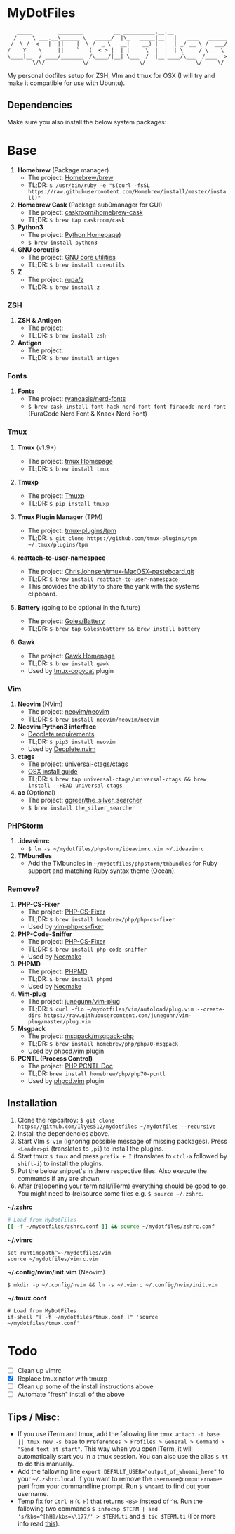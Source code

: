 # MyDotFiles

```
   _____        ________          __ __________.__.__                 
  /     \ ___.__\______ \   _____/  |\_   _____|__|  |   ____   ______
 /  \ /  <   |  ||    |  \ /  _ \   __|    __) |  |  | _/ __ \ /  ___/
/    Y    \___  ||    `   (  <_> |  | |     \  |  |  |_\  ___/ \___ \ 
\____|__  / ____/_______  /\____/|__| \___  /  |__|____/\___  /____  >
        \/\/            \/                \/                \/     \/ 
```

My personal dotfiles setup for ZSH, VIm and tmux for OSX (I will try and make it compatible for use with Ubuntu).

## Dependencies

Make sure you also install the below system packages:

# Base

1. **Homebrew** (Package manager)
    - The project: [Homebrew/brew](https://github.com/Homebrew/brew)
    - TL;DR: `$ /usr/bin/ruby -e "$(curl -fsSL https://raw.githubusercontent.com/Homebrew/install/master/install)"`
2. **Homebrew Cask** (Package sub0manager for GUI)
    - The project: [caskroom/homebrew-cask](https://github.com/caskroom/homebrew-cask)
    - TL;DR: `$ brew tap caskroom/cask`
3. **Python3**
    - The project: [Python Homepage)](https://python.org/) 
    - `$ brew install python3`
4. **GNU coreutils**
    - The project: [GNU core utilities](http://www.gnu.org/software/coreutils/coreutils.html)
    - TL;DR: `$ brew install coreutils`
5. **Z**
    - The project: [rupa/z](https://github.com/rupa/z/)
    - TL;DR: `$ brew install z`

### ZSH

1. **ZSH & Antigen**
    - The project:
    - TL;DR: `$ brew install zsh`
1. **Antigen**
    - The project:
    - TL;DR: `$ brew install antigen`

### Fonts

1. **Fonts**
    - The project: [ryanoasis/nerd-fonts](https://github.com/ryanoasis/nerd-fonts)
    - `$ brew cask install font-hack-nerd-font font-firacode-nerd-font` (FuraCode Nerd Font & Knack Nerd Font)

### Tmux

1. **Tmux** (v1.9+)
    - The project: [tmux Homepage](https://tmux.github.io/)
    - TL;DR: `$ brew install tmux`

2. **Tmuxp**
    - The project: [Tmuxp](https://github.com/tony/tmuxp)
    - TL;DR: `$ pip install tmuxp`
3. **Tmux Plugin Manager** (TPM)
    - The project: [tmux-plugins/tpm](https://github.com/tmux-plugins/tpm)
    - TL;DR: `$ git clone https://github.com/tmux-plugins/tpm ~/.tmux/plugins/tpm`
4. **reattach-to-user-namespace**
    - The project: [ChrisJohnsen/tmux-MacOSX-pasteboard.git](https://github.com/ChrisJohnsen/tmux-MacOSX-pasteboard.git)
    - TL;DR: `$ brew install reattach-to-user-namespace`
    - This provides the ability to share the yank with the systems clipboard.
5. **Battery** (going to be optional in the future)
    - The project: [Goles/Battery](https://github.com/Goles/Battery)
    - TL;DR: `$ brew tap Goles\battery && brew install battery`
6. **Gawk**
    - The project: [Gawk Homepage](https://www.gnu.org/software/gawk/)
    - TL;DR: `$ brew install gawk`
    - Used by [tmux-copycat](https://github.com/tmux-plugins/tmux-copycat) plugin

### Vim

1. **Neovim** (NVim)
    - The project: [neovim/neovim](https://github.com/neovim/neovim) 
    - TL;DR: `$ brew install neovim/neovim/neovim`
2. **Neovim Python3 interface**
    - [Deoplete requirements](https://github.com/Shougo/deoplete.nvim#requirements)
    - TL;DR: `$ pip3 install neovim`
    - Used by [Deoplete.nvim](https://github.com/Shougo/deoplete.nvim)
3. **ctags**
    - The project: [universal-ctags/ctags](https://github.com/universal-ctags/ctags)
    - [OSX install guide](https://github.com/universal-ctags/ctags/blob/master/docs/osx.rst)
    - TL;DR: `$ brew tap universal-ctags/universal-ctags && brew install --HEAD universal-ctags`
4. **ac** (Optional)
    - The project: [ggreer/the_silver_searcher](https://github.com/ggreer/the_silver_searcher)
    - `$ brew install the_silver_searcher`

### PHPStorm

1. **.ideavimrc**
    - `$ ln -s ~/mydotfiles/phpstorm/ideavimrc.vim ~/.ideavimrc`
2. **TMbundles**
   - Add the TMbundles in `~/mydotfiles/phpstorm/tmbundles` for Ruby support and matching Ruby syntax theme (Ocean).

### Remove?

1. **PHP-CS-Fixer**
    - The project: [PHP-CS-Fixer](https://github.com/FriendsOfPHP/PHP-CS-Fixer)
    - TL;DR: `$ brew install homebrew/php/php-cs-fixer`
    - Used by [vim-php-cs-fixer](https://github.com/stephpy/vim-php-cs-fixer)
2. **PHP-Code-Sniffer**
    - The project: [PHP-CS-Fixer](https://github.com/squizlabs/PHP_CodeSniffer)
    - TL;DR: `$ brew install php-code-sniffer`
    - Used by [Neomake](https://github.com/neomake/neomake)
3. **PHPMD**
    - The project: [PHPMD](https://github.com/phpmd/phpmd)
    - TL;DR: `$ brew install phpmd`
    - Used by [Neomake](https://github.com/neomake/neomake)
4. 	**Vim-plug**
    - The project: [junegunn/vim-plug](https://github.com/junegunn/vim-plug)
    - TL;DR: `$ curl -fLo ~/mydotfiles/vim/autoload/plug.vim --create-dirs https://raw.githubusercontent.com/junegunn/vim-plug/master/plug.vim`
5. **Msgpack**
    - The project: [msgpack/msgpack-php](https://github.com/msgpack/msgpack-php)
    - TL;DR: `$ brew install homebrew/php/php70-msgpack`
    - Used by [phpcd.vim](https://github.com/phpvim/phpcd.vim) plugin
6. **PCNTL (Process Control)**
    - The project: [PHP PCNTL Doc](http://php.net/manual/en/book.pcntl.php)
    - TL;DR: `brew install homebrew/php/php70-pcntl`
    - Used by [phpcd.vim](https://github.com/phpvim/phpcd.vim) plugin

## Installation

1. Clone the repositroy: `$ git clone https://github.com/Ilyes512/mydotfiles ~/mydotfiles --recursive`
2. Install the dependencies above.
3. Start VIm `$ vim` (ignoring possible message of missing packages). Press `<Leader>pi` (translates to `,pi`) to install the plugins.
4. Start tmux `$ tmux` and press `prefix + I` (translates to `ctrl-a` followed by `shift-i`) to install the plugins.
5. Put the below snippet's in there respective files. Also execute the commands if any are shown.
6. After (re)opening your terminal(/iTerm) everything should be good to go. You might need to (re)source some files e.g. `$ source ~/.zshrc`.

**~/.zshrc**

```bash
# Load from MyDotFiles
[[ -f ~/mydotfiles/zshrc.conf ]] && source ~/mydotfiles/zshrc.conf
```

**~/.vimrc**

```viml
set runtimepath^=~/mydotfiles/vim
source ~/mydotfiles/vimrc.vim
```

**~/.config/nvim/init.vim** (Neovim)

```
$ mkdir -p ~/.config/nvim && ln -s ~/.vimrc ~/.config/nvim/init.vim
```

**~/.tmux.conf**

```
# Load from MyDotFiles
if-shell "[ -f ~/mydotfiles/tmux.conf ]" 'source ~/mydotfiles/tmux.conf'
```

# Todo
- [ ] Clean up vimrc
- [x] Replace tmuxinator with tmuxp
- [ ] Clean up some of the install instructions above
- [ ] Automate "fresh" install of the above

## Tips / Misc:
- If you use iTerm and tmux, add the fallowing line `tmux attach -t base || tmux new -s base` to `Preferences > Profiles > General > Command > "Send text at start"`. This way when you open iTerm, it will automatically start you in a tmux session. You can also use the alias `$ tt` to do this manually.
- Add the fallowing line `export DEFAULT_USER="output_of_whoami_here"` to your `~/.zshrc.local` if you want to remove the `username@computername`-part from your commandline prompt. Run `$ whoami` to find out your username.
- Temp fix for `Ctrl-H` (`C-H`) that returns `<BS>` instead of `^H`. Run the fallowing two commands `$ infocmp $TERM | sed 's/kbs=^[hH]/kbs=\\177/' > $TERM.ti` and `$ tic $TERM.ti` (For more info read [this](https://github.com/neovim/neovim/issues/2294#issuecomment-78045837)).
